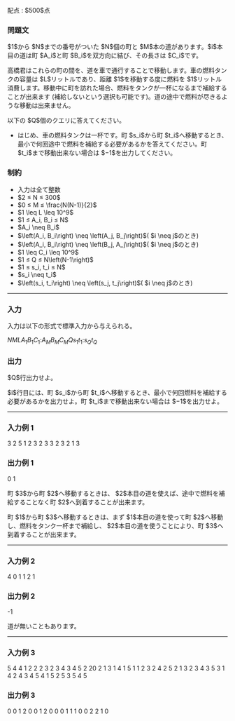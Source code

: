 
<div>

<span>

<span>

<p>
配点 : $500$点
</p>

<div>

<section>

### **問題文**

<p>
$1$から $N$までの番号がついた $N$個の町と $M$本の道があります。$i$本目の道は町 $A_i$と町 $B_i$を双方向に結び、その長さは $C_i$です。
</p>

<p>
高橋君はこれらの町の間を、道を車で通行することで移動します。車の燃料タンクの容量は $L$リットルであり、距離 $1$を移動する度に燃料を $1$リットル消費します。移動中に町を訪れた場合、燃料をタンクが一杯になるまで補給することが出来ます (補給しないという選択も可能です)。道の途中で燃料が尽きるような移動は出来ません。
</p>

<p>
以下の $Q$個のクエリに答えてください。
</p>

<ul>

<li>
はじめ、車の燃料タンクは一杯です。町 $s_i$から町 $t_i$へ移動するとき、最小で何回途中で燃料を補給する必要があるかを答えてください。町 $t_i$まで移動出来ない場合は $−1$を出力してください。
</li>

</ul>

</section>

</div>

<div>

<section>

### **制約**

<ul>

<li>
入力は全て整数
</li>

<li>
$2 ≤ N ≤ 300$
</li>

<li>
$0 ≤ M ≤ \frac{N(N-1)}{2}$
</li>

<li>
$1 \leq L \leq 10^9$
</li>

<li>
$1 ≤ A_i, B_i ≤ N$
</li>

<li>
$A_i \neq B_i$
</li>

<li>
$\left(A_i, B_i\right) \neq \left(A_j, B_j\right)$( $i \neq j$のとき)
</li>

<li>
$\left(A_i, B_i\right) \neq \left(B_j, A_j\right)$( $i \neq j$のとき)
</li>

<li>
$1 \leq C_i \leq 10^9$
</li>

<li>
$1 ≤ Q ≤ N\left(N-1\right)$
</li>

<li>
$1 ≤ s_i, t_i ≤ N$
</li>

<li>
$s_i \neq t_i$
</li>

<li>
$\left(s_i, t_i\right) \neq \left(s_j, t_j\right)$( $i \neq j$のとき)
</li>

</ul>

</section>

</div>

---

<div>

<div>

<section>

### **入力**

<p>
入力は以下の形式で標準入力から与えられる。
</p>

<div>

$N$$M$$L$$A_1$$B_1$$C_1$$:$$A_M$$B_M$$C_M$$Q$$s_1$$t_1$$:$$s_Q$$t_Q$
</div>

</section>

</div>

<div>

<section>

### **出力**

<p>
$Q$行出力せよ。
</p>

<p>
$i$行目には、町 $s_i$から町 $t_i$へ移動するとき、最小で何回燃料を補給する必要があるかを出力せよ。町 $t_i$まで移動出来ない場合は $−1$を出力せよ。
</p>

</section>

</div>

</div>

---

<div>

<section>

### **入力例 1**

<div>

3 2 5
1 2 3
2 3 3
2
3 2
1 3

</div>

</section>

</div>

<div>

<section>

### **出力例 1**

<div>

0
1

</div>

<p>
町 $3$から町 $2$へ移動するときは、 $2$本目の道を使えば、途中で燃料を補給することなく町 $2$へ到着することが出来ます。
</p>

<p>
町 $1$から町 $3$へ移動するときは、まず $1$本目の道を使って町 $2$へ移動し、燃料をタンク一杯まで補給し、 $2$本目の道を使うことにより、町 $3$へ到着することが出来ます。
</p>

</section>

</div>

---

<div>

<section>

### **入力例 2**

<div>

4 0 1
1
2 1

</div>

</section>

</div>

<div>

<section>

### **出力例 2**

<div>

-1

</div>

<p>
道が無いこともあります。
</p>

</section>

</div>

---

<div>

<section>

### **入力例 3**

<div>

5 4 4
1 2 2
2 3 2
3 4 3
4 5 2
20
2 1
3 1
4 1
5 1
1 2
3 2
4 2
5 2
1 3
2 3
4 3
5 3
1 4
2 4
3 4
5 4
1 5
2 5
3 5
4 5

</div>

</section>

</div>

<div>

<section>

### **出力例 3**

<div>

0
0
1
2
0
0
1
2
0
0
0
1
1
1
0
0
2
2
1
0

</div>

</section>

</div>

</span>

</span>

</div>
